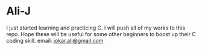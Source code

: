 # Ali-J
I just started learning and practicing C. I will push all of my works to this repo.
Hope these will be useful for some other beginners to boost up their C coding skill.
email: jokar.ali@gmail.com
